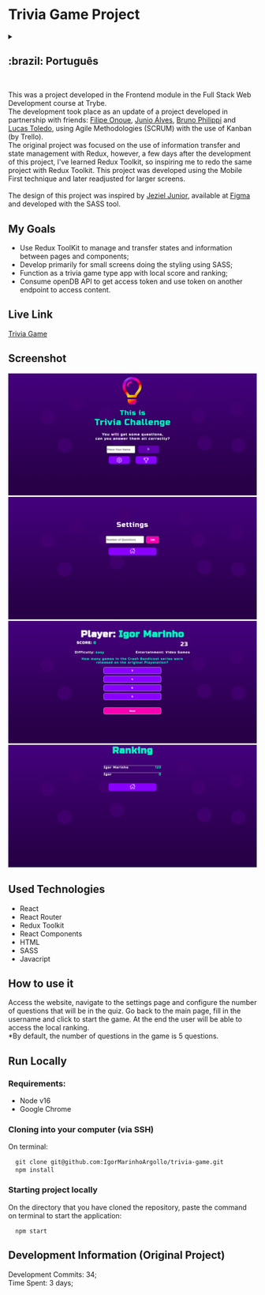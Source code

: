 # Trivia Game Project

<details>
  <summary><h2>:brazil: Português</h2></summary>
  Esse foi um projeto desenvolvido no módulo de Frontend no curso de Desenvolvimento Web Full Stack da Trybe. <br>
  O desenvolvimento se deu como uma atualização de um projeto elaborado em parceria com os amigos: <a href="https://github.com/onoue9">Filipe Onoue</a>, <a href="https://github.com/JunioASilva">Junio Álves</a>, <a href="https://github.com/brunophilippi">Bruno Philippi</a> e <a href="https://github.com/lucas-morais">Lucas Toledo</a>, utilizando Metodologias Ágeis(SCRUM) com o uso de Kanban(pelo Trello).<br>
   O projeto original tinha como foco o uso da transferência de informação e gerenciamento de estado com o Redux, contudo, poucos dias após o desenvolvimento desse projeto foi lançado o Redux Toolkit, me inspirando a refazer o mesmo projeto com o Redux Toolkit. Esse projeto foi elaborado com a técnica Mobile First e posteriormente reajustado para telas maiores.<br><br>
   O design desse projeto foi inspirado em um projeto de design do <a href="https://www.figma.com/community/file/1124158145014892602">Jeziel Junior</a>, disponível no <a href="https://www.figma.com/community/file/1124158145014892602">Figma</a> e desenvolvido com a ferramente SASS.<br>
  
  
  ## Objetivos
  * Usar Redux ToolKit para gerenciar e transferir estados e informações entre páginas e componentes;
  * Desenvolver primariamente para telas pequenas fazendo a estilização utilizando o SASS;
  * Funcionar como um app do tipo game de perguntas e respostas com pontuação e ranking local;
  * Consumir API do openDB para obtenção de token de acesso e uso do token para acesso ao conteúdo.

  ## Live Link
  <a href="https://educational-trivia-game.netlify.app/" target="_blank">Trivia Game</a>
  
  ## Screenshot
  ![ScreenShot](./src/screenshots/login.png)
  ![ScreenShot](./src/screenshots/settings.png)
  ![ScreenShot](./src/screenshots/game.png)
  ![ScreenShot](./src/screenshots/ranking.png)
  
  ## Tecnologias usadas
  * React
  * React Router
  * Redux Toolkit
  * React Components 
  * HTML
  * SASS
  * Javacript
  
  ## Como usar
  Acesse o site, navegue na página de configurações e configure a quantidade de perguntas que haverão no turmo. volte a página principal, preencha o nome do usuário e clique para iniciar o jogo. Ao final o usuário poderá acessar e ver o ranking local.<br>
  *Por padrão, o número de questões do jogo é de 5 questões.
      
  ## Rodar Localmente
  ### Requisitos:
   * Node v16
   * Google Chrome
    
  ### Clonar no seu computador (via SSH)
  No terminal:
  
    git clone git@github.com:IgorMarinhoArgollo/trivia-game.git
    npm install
  

  ### Iniciando o projeto localmente
  No diretório em que o repositório foi clonado, cole o seguinte comando no terminal para iniciar a aplicação localmente:
   
      npm start
   
  ## Informações de Desenvolvimento (Projeto Original)
  Commits de Desenvolvimento: 34; <br>
  Tempo Gasto: 3 dias;
</details>

##  


This was a project developed in the Frontend module in the Full Stack Web Development course at Trybe. <br>
  The development took place as an update of a project developed in partnership with friends: <a href="https://github.com/onoue9">Filipe Onoue</a>, <a href="https://github .com/JunioASilva">Junio Álves</a>, <a href="https://github.com/brunophilippi">Bruno Philippi</a> and <a href="https://github.com/lucas -morals">Lucas Toledo</a>, using Agile Methodologies (SCRUM) with the use of Kanban (by Trello).<br>
   The original project was focused on the use of information transfer and state management with Redux, however, a few days after the development of this project, I've learned Redux Toolkit, so inspiring me to redo the same project with Redux Toolkit. This project was developed using the Mobile First technique and later readjusted for larger screens.<br><br>
   The design of this project was inspired by <a href="https://www.figma.com/community/file/1124158145014892602">Jeziel Junior</a>, available at <a href="https: //www.figma.com/community/file/1124158145014892602">Figma</a> and developed with the SASS tool.<br>


## My Goals
  * Use Redux ToolKit to manage and transfer states and information between pages and components;
  * Develop primarily for small screens doing the styling using SASS;
  * Function as a trivia game type app with local score and ranking;
  * Consume openDB API to get access token and use token on another endpoint to access content.


## Live Link
  <a href="https://educational-trivia-game.netlify.app/" target="_blank">Trivia Game</a>
  
## Screenshot
![ScreenShot](./src/screenshots/login.png)
![ScreenShot](./src/screenshots/settings.png)
![ScreenShot](./src/screenshots/game.png)
![ScreenShot](./src/screenshots/ranking.png)

## Used Technologies
  * React
  * React Router
  * Redux Toolkit
  * React Components 
  * HTML
  * SASS
  * Javacript

## How to use it
  Access the website, navigate to the settings page and configure the number of questions that will be in the quiz. Go back to the main page, fill in the username and click to start the game. At the end the user will be able to access the local ranking.<br>
  *By default, the number of questions in the game is 5 questions.
        
## Run Locally
  ### Requirements:
   * Node v16
   * Google Chrome
    
  ### Cloning into your computer (via SSH)
  On terminal:

      git clone git@github.com:IgorMarinhoArgollo/trivia-game.git
      npm install

  ### Starting project locally
  On the directory that you have cloned the repository, paste the command on terminal to start the application:

      npm start

    
## Development Information (Original Project)
  Development Commits: 34; <br>
  Time Spent: 3 days; <br> 
